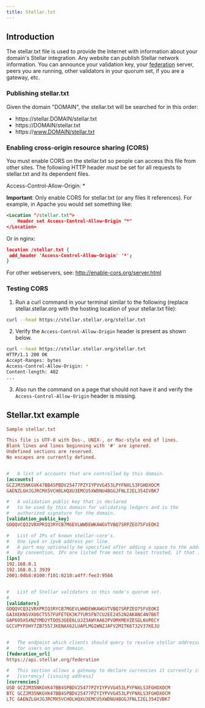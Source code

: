 ```yaml
---
title: Stellar.txt
---
```


## Introduction

The stellar.txt file is used to provide the Internet with information about your domain's Stellar integration. Any website can publish Stellar network information. You can announce your validation key, your [federation](./federation.md) server, peers you are running, other validators in your quorum set, if you are a gateway, etc.

### Publishing stellar.txt

Given the domain "DOMAIN", the stellar.txt will be searched for in this order:

- https:/<span></span>/stellar.DOMAIN/stellar.txt
- https:/<span></span>/DOMAIN/stellar.txt
- https:/<span></span>/www.DOMAIN/stellar.txt

### Enabling cross-origin resource sharing (CORS)
You must enable CORS on the stellar.txt so people can access this file from other sites. The following HTTP header *must* be set for all requests to stellar.txt and its dependent files.

 Access-Control-Allow-Origin: *

**Important**: Only enable CORS for stellar.txt (or any files it references). For example, in Apache you would set something like:

```xml
<Location "/stellar.txt">
    Header set Access-Control-Allow-Origin "*"
</Location>
```

Or in nginx:

```json
location /stellar.txt {
 add_header 'Access-Control-Allow-Origin' '*';
}
```

For other webservers, see: http://enable-cors.org/server.html

### Testing CORS

1. Run a curl command in your terminal similar to the following (replace stellar.stellar.org with the hosting location of your stellar.txt file):

  ```bash
  curl --head https://stellar.stellar.org/stellar.txt
  ```

2. Verify the `Access-Control-Allow-Origin` header is present as shown below.

  ```bash
  curl --head https://stellar.stellar.org/stellar.txt
  HTTP/1.1 200 OK
  Accept-Ranges: bytes
  Access-Control-Allow-Origin: *
  Content-length: 482
  ...
  ```

3. Also run the command on a page that should not have it and verify the `Access-Control-Allow-Origin` header is missing.

## Stellar.txt example

```ini
Sample stellar.txt

This file is UTF-8 with Dos-, UNIX-, or Mac-style end of lines.
Blank lines and lines beginning with '#' are ignored.
Undefined sections are reserved.
No escapes are currently defined.


#   A list of accounts that are controlled by this domain.
[accounts]
GCZJM35NKGVK47BB4SPBDV25477PZYIYPVVG453LPYFNXLS3FGHDXOCM
GAENZLGHJGJRCMX5VCHOLHQXU3EMCU5XWDNU4BGGJFNLI2EL354IVBK7

#   A validation public key that is declared
#   to be used by this domain for validating ledgers and is the
#   authorized signature for the domain.
[validation_public_key]
GDQQVCQ32VRXPRIQ3RYCB7MGEVLWWDEWKAWGVTVBQ7SRPZEO75FVEOKI

#   List of IPs of known stellar-core's.
#   One ipv4 or ipv6 address per line.
#   A port may optionally be specified after adding a space to the address.
#   By convention, IPs are listed from most to least trusted, if that information is known.
[ips]
192.168.0.1
192.168.0.1 3939
2001:0db8:0100:f101:0210:a4ff:fee3:9566


#   List of Stellar validators in this node's quorum set.
#
[validators]
GDQQVCQ32VRXPRIQ3RYCB7MGEVLWWDEWKAWGVTVBQ7SRPZEO75FVEOKI
GA3XEKNSVXU6CT557FUFETEK3K7YUR5FN7CU2EE2452N2AKANC4N7B6T
GAP6O5XSXNZYMD2YTQOS3GEE6LUJZ3AWYAA62PVOMXMEVZESGL6UPECY
GCCVPYFOHY7ZB7557JKENAX62LUAPLMGIWNZJAFV2MITK6T32V37KEJU


#   The endpoint which clients should query to resolve stellar addresses
#   for users on your domain.
[federation_url]
https://api.stellar.org/federation

#   This section allows a gateway to declare currencies it currently issues.
#   [currency] [issuing address]
[currencies]
USD GCZJM35NKGVK47BB4SPBDV25477PZYIYPVVG453LPYFNXLS3FGHDXOCM
BTC GCZJM35NKGVK47BB4SPBDV25477PZYIYPVVG453LPYFNXLS3FGHDXOCM
LTC GAENZLGHJGJRCMX5VCHOLHQXU3EMCU5XWDNU4BGGJFNLI2EL354IVBK7
```

